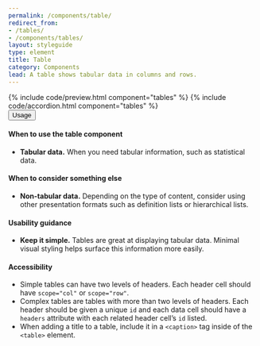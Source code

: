 ```yaml
---
permalink: /components/table/
redirect_from:
- /tables/
- /components/tables/
layout: styleguide
type: element
title: Table
category: Components
lead: A table shows tabular data in columns and rows.
---
```


<section class="site-component-section">
  {% include code/preview.html component="tables" %}
  {% include code/accordion.html component="tables" %}
  <div class="usa-accordion usa-accordion--bordered site-accordion-docs">
    <button class="usa-button-unstyled usa-accordion__button"
        aria-expanded="true" aria-controls="table-docs">
      Usage
    </button>
    <div id="table-docs" aria-hidden="false" class="usa-accordion__content site-component-usage">
      <h4>When to use the table component</h4>
      <ul class="usa-content-list">
        <li><strong>Tabular data.</strong> When you need tabular information, such as statistical data.</li>
      </ul>
      <h4>When to consider something else</h4>
      <ul class="usa-content-list">
        <li><strong>Non-tabular data.</strong> Depending on the type of content, consider using other presentation formats such as definition lists or hierarchical lists. </li>
      </ul>
      <h4>Usability guidance</h4>
      <ul class="usa-content-list">
        <li><strong>Keep it simple.</strong> Tables are great at displaying tabular data. Minimal visual styling helps surface this information more easily.</li>
      </ul>
      <h4 class="usa-heading">Accessibility</h4>
      <ul class="usa-content-list">
        <li>Simple tables can have two levels of headers. Each header cell should have <code>scope=<wbr>"col"</code> or <code>scope=<wbr>"row"</code>.</li>
        <li>Complex tables are tables with more than two levels of headers. Each header should be given a unique <code>id</code> and each data cell should have a <code>headers</code> attribute with each related header cell’s <code>id</code> listed.</li>
        <li>When adding a title to a table, include it in a <code>&lt;caption&gt;</code> tag inside of the <code>&lt;table&gt;</code> element.</li>
      </ul>
    </div>
  </div>
</section>
